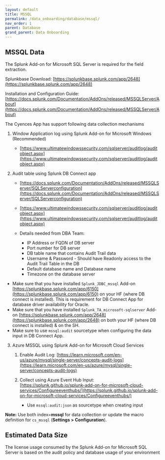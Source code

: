 ```yaml
---
layout: default
title: MSSQL
permalink: /data_onboarding/database/mssql/
nav_order: 1
parent: Database 
grand_parent: Data Onboarding
---
```


## **MSSQL Data**

The Splunk Add-on for Microsoft SQL Server is required for the field extraction.

Splunkbase Download: 
[https://splunkbase.splunk.com/app/2648](https://splunkbase.splunk.com/app/2648)

Installation and Configuration Guide: 
[https://docs.splunk.com/Documentation/AddOns/released/MSSQLServer/About](https://docs.splunk.com/Documentation/AddOns/released/MSSQLServer/About)



The Cyences App has support following data collection mechanisms

1. Window Application log using Splunk Add-on for Microsoft Windows (Recommended)
    * [https://www.ultimatewindowssecurity.com/sqlserver/auditlog/auditobject.aspx](https://www.ultimatewindowssecurity.com/sqlserver/auditlog/auditobject.aspx)

2. Audit table using Splunk DB Connect app 
    * [https://docs.splunk.com/Documentation/AddOns/released/MSSQLServer/SQLServerconfiguration](https://docs.splunk.com/Documentation/AddOns/released/MSSQLServer/SQLServerconfiguration)
    * [https://www.ultimatewindowssecurity.com/sqlserver/auditlog/auditobject.aspx](https://www.ultimatewindowssecurity.com/sqlserver/auditlog/auditobject.aspx)

    * Details needed from DBA Team:
        * IP Address or FQDN of DB server
        * Port number for DB server
        * DB table name that contains Audit Trail data
        * Username & Password - Should have Readonly access to the Audit Trail Table in the DB
        * Default database name and Database name
        * Timezone on the database server


* Make sure that you have installed `Splunk_JDBC_mssql` Add-on [https://splunkbase.splunk.com/app/6150](https://splunkbase.splunk.com/app/6150) on your HF (where DB connect is installed). This is requirement for DB Connect App for database driver availability for Oracle.
* Make sure that you have installed `Splunk_TA_microsoft-sqlserver` Add-on [https://splunkbase.splunk.com/app/2648](https://splunkbase.splunk.com/app/2648) on both your HF (where DB connect is installed) & on the SH.
* Make sure to use `mssql:audit` sourcetype when configuring the data input in DB Connect App.


3. Azure MSSQL using Splunk Add-on for Microsoft Cloud Services

    1. Enable Audit Log: [https://learn.microsoft.com/en-us/azure/mysql/single-server/concepts-audit-logs](https://learn.microsoft.com/en-us/azure/mysql/single-server/concepts-audit-logs)

    2. Collect using Azure Event Hub Input: [https://splunk.github.io/splunk-add-on-for-microsoft-cloud-services/Configureeventhubs/](https://splunk.github.io/splunk-add-on-for-microsoft-cloud-services/Configureeventhubs/)

        * Use `mssql:audit:json` as sourcetype when creating input


**Note:** Use both index=**mssql** for data collection or update the macro definition for `cs_mssql` (**Settings > Configuration**). 


## Estimated Data Size

The license usage consumed by the Splunk Add-on for Microsoft SQL Server is based on the audit policy and database usage of your environment